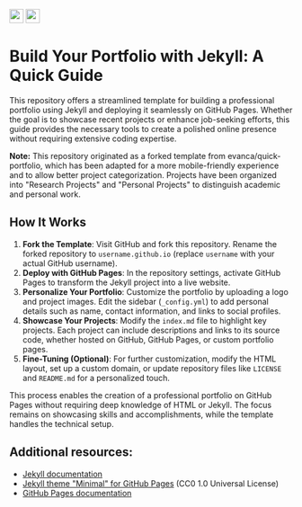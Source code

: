 <img src="https://img.shields.io/badge/HTML-white?logo=html5" style="height: 25px; width: auto;">  <img src="https://img.shields.io/badge/CSS-white?logo=css3&logoColor=1572B6" style="height: 25px; width: auto;">

# Build Your Portfolio with Jekyll: A Quick Guide

This repository offers a streamlined template for building a professional portfolio using Jekyll and deploying it seamlessly on GitHub Pages. Whether the goal is to showcase recent projects or enhance job-seeking efforts, this guide provides the necessary tools to create a polished online presence without requiring extensive coding expertise.

**Note:** This repository originated as a forked template from evanca/quick-portfolio, which has been adapted for a more mobile-friendly experience and to allow better project categorization. Projects have been organized into "Research Projects" and "Personal Projects" to distinguish academic and personal work.

## How It Works

1. **Fork the Template**: Visit GitHub and fork this repository. Rename the forked repository to `username.github.io` (replace `username` with your actual GitHub username).
2. **Deploy with GitHub Pages**: In the repository settings, activate GitHub Pages to transform the Jekyll project into a live website.
3. **Personalize Your Portfolio**: Customize the portfolio by uploading a logo and project images. Edit the sidebar (`_config.yml`) to add personal details such as name, contact information, and links to social profiles.
4. **Showcase Your Projects**: Modify the `index.md` file to highlight key projects. Each project can include descriptions and links to its source code, whether hosted on GitHub, GitHub Pages, or custom portfolio pages.
5. **Fine-Tuning (Optional)**: For further customization, modify the HTML layout, set up a custom domain, or update repository files like `LICENSE` and `README.md` for a personalized touch.

This process enables the creation of a professional portfolio on GitHub Pages without requiring deep knowledge of HTML or Jekyll. The focus remains on showcasing skills and accomplishments, while the template handles the technical setup.

## Additional resources:

- [Jekyll documentation](https://orgmode.org/worg/org-tutorials/org-jekyll.html)
- [Jekyll theme "Minimal" for GitHub Pages](https://github.com/pages-themes/minimal) (CC0 1.0 Universal License)
- [GitHub Pages documentation](https://docs.github.com/pages)


